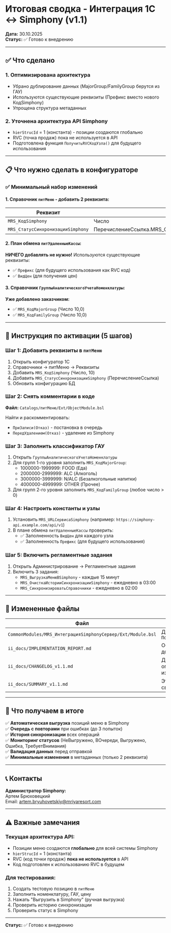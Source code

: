 # Итоговая сводка - Интеграция 1С ↔ Simphony (v1.1)

**Дата:** 30.10.2025  
**Статус:** ✅ Готово к внедрению

---

## ✅ Что сделано

### 1. Оптимизирована архитектура
- Убрано дублирование данных (MajorGroup/FamilyGroup берутся из ГАУ)
- Используются существующие реквизиты (Префикс вместо нового КодSimphony)
- Упрощена структура метаданных

### 2. Уточнена архитектура API Simphony
- `hierStrucId` = 1 (константа) - позиции создаются глобально
- RVC (точка продаж) пока не используется в API
- Подготовлена функция `ПолучитьRVCКодУзла()` для будущего использования

---

## 📋 Что нужно сделать в конфигураторе

### ✅ Минимальный набор изменений

#### 1. Справочник `питМеню` - добавить 2 реквизита:

| Реквизит | Тип | Длина | Обязательность |
|----------|-----|-------|----------------|
| `MRS_КодSimphony` | Число | 10 | Нет |
| `MRS_СтатусСинхронизацииSimphony` | ПеречислениеСсылка.MRS_СтатусыСинхронизацииSimphony | - | Нет |

#### 2. План обмена `питУдаленныеКассы`:
**НИЧЕГО добавлять не нужно!** Используются существующие реквизиты:
- ✅ `Префикс` (для будущего использования как RVC код)
- ✅ `ВидЦен` (для получения цен)

#### 3. Справочник `ГруппыАналитическогоУчетаНоменклатуры`:
**Уже добавлено заказчиком:**
- ✅ `MRS_КодMajorGroup` (Число 10,0)
- ✅ `MRS_КодFamilyGroup` (Число 10,0)

---

## 🚀 Инструкция по активации (5 шагов)

### Шаг 1: Добавить реквизиты в `питМеню`
1. Открыть конфигуратор 1С
2. Справочники → питМеню → Реквизиты
3. Добавить `MRS_КодSimphony` (Число, 10)
4. Добавить `MRS_СтатусСинхронизацииSimphony` (ПеречислениеСсылка)
5. Обновить конфигурацию БД

### Шаг 2: Снять комментарии в коде
**Файл:** `Catalogs/питМеню/Ext/ObjectModule.bsl`

Найти и раскомментировать:
- `ПриЗаписи(Отказ)` - постановка в очередь
- `ПередУдалением(Отказ)` - удаление из Simphony

### Шаг 3: Заполнить классификатор ГАУ
1. Открыть `ГруппыАналитическогоУчетаНоменклатуры`
2. Для групп 1-го уровня заполнить `MRS_КодMajorGroup`:
   - 1000000-1999999: FOOD (Еда)
   - 2000000-2999999: ALC (Алкоголь)
   - 3000000-3999999: N/ALC (Безалкогольные напитки)
   - 4000000-4999999: OTHER (Прочее)
3. Для групп 2-го уровня заполнить `MRS_КодFamilyGroup` (любое число > 0)

### Шаг 4: Настроить константы и узлы
1. Установить `MRS_URLСервисаSimphony` (например: `https://simphony-api.example.com/api/v1`)
2. В плане обмена `питУдаленныеКассы` проверить:
   - ✅ Заполненность `ВидЦен` для каждого узла
   - ✅ Заполненность `Префикс` (для будущего использования)

### Шаг 5: Включить регламентные задания
1. Открыть Администрирование → Регламентные задания
2. Включить 3 задания:
   - `MRS_ВыгрузкаМенюВSimphony` - каждые 15 минут
   - `MRS_ОчисткаИсторииСинхронизацииSimphony` - ежедневно в 03:00
   - `MRS_СинхронизироватьСправочники` - ежедневно в 02:00

---

## 📁 Измененные файлы

| Файл | Описание |
|------|----------|
| `CommonModules/MRS_ИнтеграцияSimphonyСервер/Ext/Module.bsl` | Добавлена функция `ПолучитьRVCКодУзла()` |
| `ii_docs/IMPLEMENTATION_REPORT.md` | Обновлена документация (v1.1) |
| `ii_docs/CHANGELOG_v1.1.md` | Детальное описание изменений |
| `ii_docs/SUMMARY_v1.1.md` | Этот файл - краткая сводка |

---

## 🎯 Что получаем в итоге

✅ **Автоматическая выгрузка** позиций меню в Simphony  
✅ **Очередь с повторами** при ошибках (до 3 попыток)  
✅ **История синхронизации** всех операций  
✅ **Мониторинг статусов** (НеВыгружено, ВОчереди, Выгружено, Ошибка, ТребуетВнимания)  
✅ **Валидация данных** перед отправкой  
✅ **Минимальные изменения** в метаданных (только 2 реквизита)  

---

## 📞 Контакты

**Администратор Simphony:**  
Артем Брюховецкий  
Email: artem.bryuhovetskiy@mriyaresort.com

---

## ⚠️ Важные замечания

### Текущая архитектура API:
- Позиции меню создаются **глобально** для всей системы Simphony
- `hierStrucId` = 1 (константа)
- RVC (код точки продаж) **пока не используется** в API
- Код подготовлен к использованию RVC в будущем

### Для тестирования:
1. Создать тестовую позицию в `питМеню`
2. Заполнить номенклатуру, ГАУ, цену
3. Нажать "Выгрузить в Simphony" (ручная выгрузка)
4. Проверить историю синхронизации
5. Проверить статус в Simphony

---

**Статус:** ✅ Готово к внедрению

